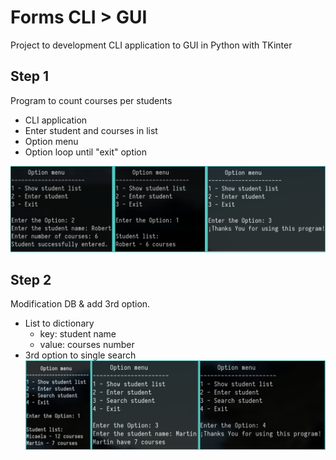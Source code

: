 # Forms CLI > GUI
Project to development CLI application to GUI in Python with TKinter

## Step 1
Program to count courses per students
  - CLI application
  - Enter student and courses in list
  - Option menu
  - Option loop until "exit" option
  
![First step Imge](resources/stp1.png)

## Step 2
Modification DB & add 3rd option.
  - List to dictionary
    - key: student name
    - value: courses number
  - 3rd option to single search
![Second step Imge](resources/stp2.png)
